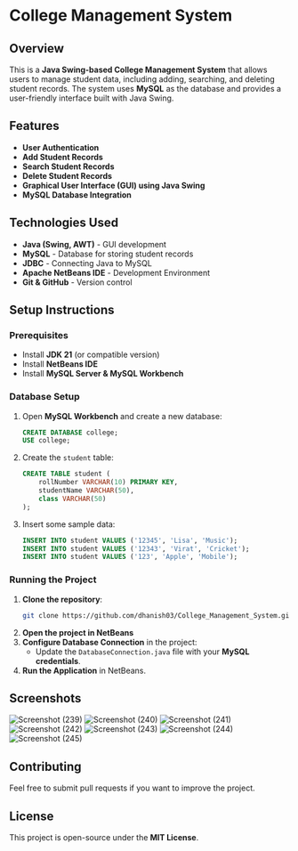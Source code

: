 # College Management System

## Overview
This is a **Java Swing-based College Management System** that allows users to manage student data, including adding, searching, and deleting student records. The system uses **MySQL** as the database and provides a user-friendly interface built with Java Swing.

## Features
- **User Authentication** 
- **Add Student Records**
- **Search Student Records**
- **Delete Student Records**
- **Graphical User Interface (GUI) using Java Swing**
- **MySQL Database Integration**

## Technologies Used
- **Java (Swing, AWT)** - GUI development
- **MySQL** - Database for storing student records
- **JDBC** - Connecting Java to MySQL
- **Apache NetBeans IDE** - Development Environment
- **Git & GitHub** - Version control

## Setup Instructions
### Prerequisites
- Install **JDK 21** (or compatible version)
- Install **NetBeans IDE**
- Install **MySQL Server & MySQL Workbench**

### Database Setup
1. Open **MySQL Workbench** and create a new database:
   ```sql
   CREATE DATABASE college;
   USE college;
   ```
2. Create the `student` table:
   ```sql
   CREATE TABLE student (
       rollNumber VARCHAR(10) PRIMARY KEY,
       studentName VARCHAR(50),
       class VARCHAR(50)
   );
   ```
3. Insert some sample data:
   ```sql
   INSERT INTO student VALUES ('12345', 'Lisa', 'Music');
   INSERT INTO student VALUES ('12343', 'Virat', 'Cricket');
   INSERT INTO student VALUES ('123', 'Apple', 'Mobile');
   ```

### Running the Project
1. **Clone the repository**:
   ```bash
   git clone https://github.com/dhanish03/College_Management_System.git
   ```
2. **Open the project in NetBeans**
3. **Configure Database Connection** in the project:
   - Update the `DatabaseConnection.java` file with your **MySQL credentials**.
4. **Run the Application** in NetBeans.

## Screenshots
![Screenshot (239)](https://github.com/user-attachments/assets/436ef58c-1ca0-4734-a605-364e13843bd0)
![Screenshot (240)](https://github.com/user-attachments/assets/eb41df19-05dd-4384-a7f5-e69a20612511)
![Screenshot (241)](https://github.com/user-attachments/assets/78154296-cb73-45aa-a07c-a74df01e193c)
![Screenshot (242)](https://github.com/user-attachments/assets/95adabd0-3152-485a-bee2-d427d4405cc6)
![Screenshot (243)](https://github.com/user-attachments/assets/471704c9-24eb-4a4c-b1d8-599c9e3fd88a)
![Screenshot (244)](https://github.com/user-attachments/assets/d98ff483-7af3-423a-adfa-96eb720128e3)
![Screenshot (245)](https://github.com/user-attachments/assets/ac0dbff8-192c-4862-9b4e-1f8a38574049)









## Contributing
Feel free to submit pull requests if you want to improve the project.

## License
This project is open-source under the **MIT License**.

